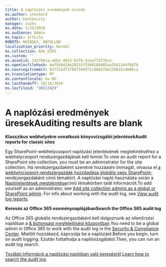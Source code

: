 ```yaml
---
title: A naplózási eredmények üresek
ms.author: stevhord
author: bentoncity
manager: scotv
ms.date: 5/25/2018
ms.audience: Admin
ms.topic: article
ROBOTS: NOINDEX, NOFOLLOW
localization_priority: Normal
ms.collection: Adm_O365
ms.custom: ''
ms.assetid: 1437061a-a602-4853-b5fb-3cea7fd735ce
ms.openlocfilehash: befbb9d2de29231f5346284485aa55613d4f687b
ms.sourcegitcommit: 037331d71f06750d972c0b6278b23bb15c4806ca
ms.translationtype: MT
ms.contentlocale: hu-HU
ms.lasthandoff: 10/18/2019
ms.locfileid: "36517429"
---
```

# <a name="auditing-results-are-blank"></a><span data-ttu-id="46096-102">A naplózási eredmények üresek</span><span class="sxs-lookup"><span data-stu-id="46096-102">Auditing results are blank</span></span>

 <span data-ttu-id="46096-103">**Klasszikus webhelyekre vonatkozó könyvvizsgálói jelentések**</span><span class="sxs-lookup"><span data-stu-id="46096-103">**Audit reports for classic sites**</span></span>
  
<span data-ttu-id="46096-104">Egy SharePoint-webhelycsoport naplózási jelentésének megtekintéséhez a webhelycsoport rendszergazdájának kell lennie.</span><span class="sxs-lookup"><span data-stu-id="46096-104">To view an audit report for a SharePoint site collection, you must be an administrator for the site collection.</span></span> <span data-ttu-id="46096-105">Ha rendszergazdaként szeretné hozzáadni önmagát, olvassa el [a webhelycsoport-rendszergazdák hozzáadása globális vagy SharePoint-](https://go.microsoft.com/fwlink/?linkid=869390)rendszergazdaként című témakört. A naplózási napló használata során a [Naplójelentések megtekintése](https://go.microsoft.com/fwlink/?linkid=395237)című témakörben talál információt.</span><span class="sxs-lookup"><span data-stu-id="46096-105">To add yourself as an administrator, see [Add site collection admins as a global or SharePoint admin](https://go.microsoft.com/fwlink/?linkid=869390). For info about working with the audit log, see [View audit log reports](https://go.microsoft.com/fwlink/?linkid=395237).</span></span> 
  
 <span data-ttu-id="46096-106">**Keresés az Office 365 eseménynaplójában**</span><span class="sxs-lookup"><span data-stu-id="46096-106">**Search the Office 365 audit log**</span></span>
  
<span data-ttu-id="46096-107">Az Office 365 globális rendszergazdaként kell dolgoznunk az ellenőrzési naplóban a [ &amp; biztonsági megfelelőségi központban](https://protection.office.com).</span><span class="sxs-lookup"><span data-stu-id="46096-107">You need to be a global admin in Office 365 to work with the audit log in the [Security &amp; Compliance Center](https://protection.office.com).</span></span> <span data-ttu-id="46096-108">Mielőtt hozzákezd, kapcsolja be a naplózást.</span><span class="sxs-lookup"><span data-stu-id="46096-108">Before you begin, turn on audit logging.</span></span> <span data-ttu-id="46096-109">Ezután futtathatja a naplóvizsgálatot.</span><span class="sxs-lookup"><span data-stu-id="46096-109">Then, you can run an audit log search.</span></span> 
  
<span data-ttu-id="46096-110">[További információ a naplózási naplóban való keresésről](https://go.microsoft.com/fwlink/?linkid=708432).</span><span class="sxs-lookup"><span data-stu-id="46096-110">[Learn how to search the audit log](https://go.microsoft.com/fwlink/?linkid=708432).</span></span>
  

